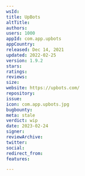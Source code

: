 ```yaml
---
wsId: 
title: UpBots
altTitle: 
authors: 
users: 1000
appId: com.app.upbots
appCountry: 
released: Dec 14, 2021
updated: 2022-02-25
version: 1.9.2
stars: 
ratings: 
reviews: 
size: 
website: https://upbots.com/
repository: 
issue: 
icon: com.app.upbots.jpg
bugbounty: 
meta: stale
verdict: wip
date: 2023-02-24
signer: 
reviewArchive: 
twitter: 
social: 
redirect_from: 
features: 

---
```


